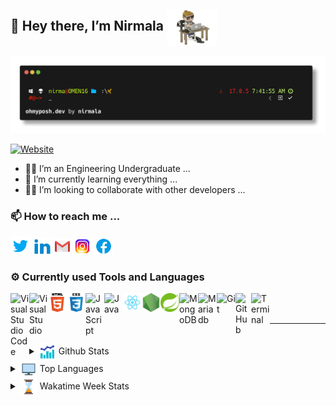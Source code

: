 ## 👋 Hey there, I’m Nirmala [<img align="center" alt="Nims_9T8 | Twitter" width="80px" src="https://github.com/NimsHub/NimsHub/blob/main/devgif.gif" />][twitter]

<img src="mytheme.png">

[![Website](https://img.shields.io/website?label=portfolio&style=for-the-badge&url=https://nimshub.github.io/portfolio/)](https://nimshub.github.io/portfolio/)
- 🧑‍💻 I’m an Engineering Undergraduate ...
- 🌱 I’m currently learning everything ...
- 🙋‍♂️ I’m looking to collaborate with other developers ...



### 📫 How to reach me ...


[<img align="center" alt="Nims_9T8 | Twitter" width="32px" src="https://github.com/NimsHub/NimsHub/blob/main/twittergif.gif" />][twitter]
[<img align="center" alt="nirmala | LinkedIn" width="30px" src="https://github.com/NimsHub/NimsHub/blob/main/linkedingif.gif" />][linkedin]
[<img align="center" alt="nirmala | Whatsapp" width="26px" src="https://github.com/NimsHub/NimsHub/blob/main/gmailgif.gif" />][email]
[<img align="center" alt="mad_nirmala | Instagram" width="30px" src="https://github.com/NimsHub/NimsHub/blob/main/instagif.gif" />][instagram]
[<img align="center" alt="nirmala | Facebook" width="30px" src="https://github.com/NimsHub/NimsHub/blob/main/fbgif.gif" />][facebook]


### ⚙️ Currently used Tools and Languages
[<img align="left" alt="Visual Studio Code" width="30px" src="https://img.icons8.com/color/96/000000/visual-studio-code-2019.png" />][vscode]
[<img align="left" alt="Visual Studio" width="30px" src="https://img.icons8.com/color/480/000000/intellij-idea.png"/>][intellij]
[<img align="left" alt="HTML5" width="30px" src="https://raw.githubusercontent.com/github/explore/80688e429a7d4ef2fca1e82350fe8e3517d3494d/topics/html/html.png" />][html]
[<img align="left" alt="CSS3" width="30px" src="https://raw.githubusercontent.com/github/explore/80688e429a7d4ef2fca1e82350fe8e3517d3494d/topics/css/css.png" />][css]
[<img align="left" alt="JavaScript" width="30px" src="https://img.icons8.com/color/144/000000/javascript--v1.png" />][js]
[<img align="left" alt="Java" width="30px" src="https://img.icons8.com/color/480/000000/java-coffee-cup-logo--v1.png"/>][Java]
[<img align="left" alt="React" width="30px" src="https://raw.githubusercontent.com/github/explore/80688e429a7d4ef2fca1e82350fe8e3517d3494d/topics/react/react.png" />][react]
[<img align="left" alt="Node.js" width="30px" src="https://raw.githubusercontent.com/github/explore/80688e429a7d4ef2fca1e82350fe8e3517d3494d/topics/nodejs/nodejs.png" />][node]
[<img align="left" alt="Spring Boot" width="30px" src="https://github.com/devicons/devicon/blob/master/icons/spring/spring-original.svg" />][spring]
[<img align="left" alt="MongoDB" width="30px" src="https://img.icons8.com/color/240/000000/mongodb.png" />][mongodb]
[<img align="left" alt="Mariadb" width="30px" src="https://img.icons8.com/fluency/48/000000/maria-db.png" />][Mariadb]
[<img align="left" alt="Git" width="30px" src="https://img.icons8.com/color/240/000000/git.png" />][git]
[<img align="left" alt="GitHub" width="25px" src="https://github.com/rdimascio/icons/blob/master/icons/light/github.svg" />][github]
[<img align="left" alt="Terminal" width="30px" src="https://img.icons8.com/fluency/96/000000/console.png" />][terminal]

<br/>
<br/>

---
  
  <br/>
  
  <details>
  <summary><img align="center" alt="Nims_9T8 | Twitter" width="28px" src="https://github.com/NimsHub/NimsHub/blob/main/chartgif.gif"/> Github Stats</summary>
  
  <br/>
  
  ![Nirmala's GitHub stats](https://github-readme-stats.vercel.app/api?username=NimsHub&show_icons=true&theme=merko&border_color=0a0f0b&border_radius=9)

  </details>

  <details>
  <summary><img align="center" alt="Nims_9T8 | Twitter" width="28px" src="https://github.com/NimsHub/NimsHub/blob/main/monitorgif.gif"/> Top Languages</summary>
  
  <br/>
  
  ![Top Langs](https://github-readme-stats.vercel.app/api/top-langs/?username=NimsHub&langs_count=8&theme=merko&border_color=0a0f0b&border_radius=9&layout=compact)
  
 </details>
    
  <details>
  <summary><img align="center" alt="Nims_9T8 | Twitter" width="28px" src="https://github.com/NimsHub/NimsHub/blob/main/timeergif.gif"/> Wakatime Week Stats</summary>
  
  <br/>
  
  ![Nirmala's wakatime stats](https://github-readme-stats.vercel.app/api/wakatime?username=Nirmala&theme=merko&hide_border=true&border_radius=9)

</details>

<!---
NimsHub/NimsHub is a ✨ special ✨ repository because its `README.md` (this file) appears on your GitHub profile.
You can click the Preview link to take a look at your changes.
--->
[twitter]: https://twitter.com/Nims_9T8
[instagram]: https://www.instagram.com/mad_nirmala/
[linkedin]: https://www.linkedin.com/in/nirmala-sabaragamuwa
[facebook]: https://www.facebook.com/nirmala.madhusankha.1/
[whatsapp]: https://wa.me/94719629058
[email]: mailto:nirmalasabaragamuwa@gmail.com
[vscode]: https://code.visualstudio.com/
[intellij]: https://www.jetbrains.com/idea/
[html]: https://www.w3schools.com/html/
[css]: https://www.w3schools.com/css/
[js]: https://www.w3schools.com/js/
[Java]:https://www.w3schools.com/java/
[react]: https://reactjs.org/docs/getting-started.html
[node]: https://nodejs.org/dist/latest-v14.x/docs/api/
[spring]:https://docs.spring.io/spring-framework/docs/current/reference/html/
[mongodb]: https://docs.mongodb.com/manual/
[git]: https://git-scm.com/doc
[github]: https://github.com/NimsHub
[terminal]: https://www.microsoft.com/en-us/p/windows-terminal/9n0dx20hk701
[Mariadb]:https://mariadb.org/documentation/
